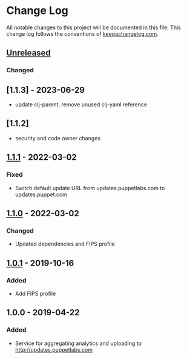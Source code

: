 # Change Log
All notable changes to this project will be documented in this file. This change log follows the conventions of [keepachangelog.com](http://keepachangelog.com/).

## [Unreleased]
### Changed

## [1.1.3] - 2023-06-29
- update clj-parent, remove unused clj-yaml reference

## [1.1.2]
- security and code owner changes

## [1.1.1] - 2022-03-02
### Fixed
- Switch default update URL from updates.puppetlabs.com to updates.puppet.com

## [1.1.0] - 2022-03-02
### Changed
- Updated dependencies and FIPS profile

## [1.0.1] - 2019-10-16
### Added
- Add FIPS profile

## 1.0.0 - 2019-04-22
### Added
- Service for aggregating analytics and uploading to http://updates.puppetlabs.com

[Unreleased]: https://github.com/your-name/analytics/compare/1.1.1...HEAD
[1.1.1]: https://github.com/puppetlabs/analytics/compare/1.1.0...1.1.1
[1.1.0]: https://github.com/puppetlabs/analytics/compare/1.0.1...1.1.0
[1.0.1]: https://github.com/puppetlabs/analytics/compare/1.0.0...1.0.1
